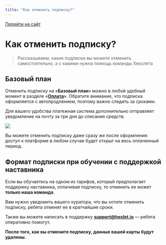 ```yaml
---
title: "Как отменить подписку?"
---
```


[Перейти на сайт](https://ru.hexlet.io)

# Как отменить подписку?

> Рассказываем, какие подписки вы можете отменить самостоятельно, а с какими нужна помощь команды Хекслета

## Базовый план

Отменить подписку на «**Базовый план**» можно в любой удобный момент в разделе «**[Оплата](https://ru.hexlet.io/account/subscription)**». Обратите внимание, что подписка 
оформляется с автопродлением, поэтому важно следить за сроками.

Для вашего удобства платежная система дополнительно отправляет уведомление на почту за три дня до списания средств.

![](/img/docs/img-051.png)

Вы можете отменить подписку даже сразу же после оформления: доступ к платформе в любом случае будет открыт на весь оплаченный период.

## Формат подписки при обучении с поддержкой наставника

Если вы обучаетесь на одном из тарифов, который предполагает поддержку наставника, оплачивая подписку, то отменить ее может **только наша команда**.

Вам нужно уведомить вашего куратора, что вы хотите отменить подписку, ребята отменят ее в кратчайшие сроки.

Также вы можете написать в поддержку **support@hexlet.io** — ребята оперативно помогут.

**После того, как вы отмените подписку, данные вашей карты будут удалены.**

